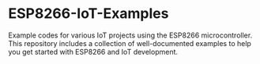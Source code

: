 # ESP8266-IoT-Examples
Example codes for various IoT projects using the ESP8266 microcontroller. This repository includes a collection of well-documented examples to help you get started with ESP8266 and IoT development.
